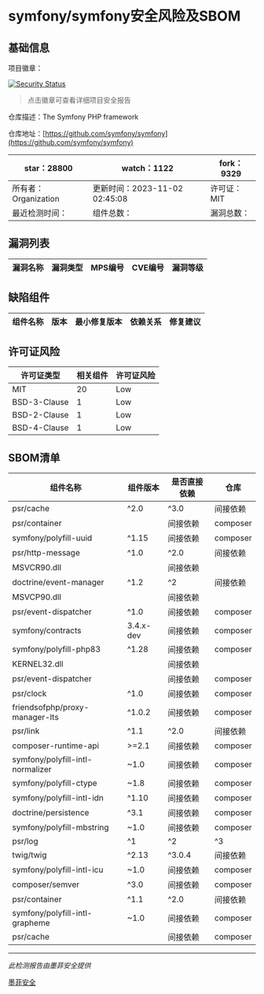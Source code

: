 # symfony/symfony安全风险及SBOM

## 基础信息

项目徽章：

[![Security Status](https://www.murphysec.com/platform3/v31/badge/1719789181559504896.svg)](https://www.murphysec.com/console/report/1691516035264176128/1719789181559504896)

> 点击徽章可查看详细项目安全报告

仓库描述：The Symfony PHP framework

仓库地址：[https://github.com/symfony/symfony](https://github.com/symfony/symfony)

| star：28800 | watch：1122 | fork：9329 |
| ----------- | -------------- | ------------ |
| 所有者：Organization | 更新时间：2023-11-02 02:45:08 | 许可证：MIT |
| 最近检测时间： | 组件总数： | 漏洞总数： |




## 漏洞列表

| 漏洞名称 | 漏洞类型 | MPS编号 | CVE编号 | 漏洞等级 |
| ------- | ------ | ------- | ------ | ----- |





## 缺陷组件

| 组件名称 | 版本 | 最小修复版本 | 依赖关系 | 修复建议 |
| -------- | ---- | ------------ | -------- | -------- |





## 许可证风险

| 许可证类型 | 相关组件 | 许可证风险 |
| ---------- | -------- | ---------- |
|MIT|20|Low|
|BSD-3-Clause|1|Low|
|BSD-2-Clause|1|Low|
|BSD-4-Clause|1|Low|




## SBOM清单

| 组件名称 | 组件版本 | 是否直接依赖 | 仓库 |
| -------- | -------- | ------------ | ---- |
|psr/cache|^2.0|^3.0|间接依赖|composer|
|psr/container||间接依赖|composer|
|symfony/polyfill-uuid|^1.15|间接依赖|composer|
|psr/http-message|^1.0|^2.0|间接依赖|composer|
|MSVCR90.dll||间接依赖||
|doctrine/event-manager|^1.2|^2|间接依赖|composer|
|MSVCP90.dll||间接依赖||
|psr/event-dispatcher|^1.0|间接依赖|composer|
|symfony/contracts|3.4.x-dev|间接依赖|composer|
|symfony/polyfill-php83|^1.28|间接依赖|composer|
|KERNEL32.dll||间接依赖||
|psr/event-dispatcher||间接依赖|composer|
|psr/clock|^1.0|间接依赖|composer|
|friendsofphp/proxy-manager-lts|^1.0.2|间接依赖|composer|
|psr/link|^1.1|^2.0|间接依赖|composer|
|composer-runtime-api|>=2.1|间接依赖|composer|
|symfony/polyfill-intl-normalizer|~1.0|间接依赖|composer|
|symfony/polyfill-ctype|~1.8|间接依赖|composer|
|symfony/polyfill-intl-idn|^1.10|间接依赖|composer|
|doctrine/persistence|^3.1|间接依赖|composer|
|symfony/polyfill-mbstring|~1.0|间接依赖|composer|
|psr/log|^1|^2|^3|间接依赖|composer|
|twig/twig|^2.13|^3.0.4|间接依赖|composer|
|symfony/polyfill-intl-icu|~1.0|间接依赖|composer|
|composer/semver|^3.0|间接依赖|composer|
|psr/container|^1.1|^2.0|间接依赖|composer|
|symfony/polyfill-intl-grapheme|~1.0|间接依赖|composer|
|psr/cache||间接依赖|composer|


------

*此检测报告由墨菲安全提供*

[墨菲安全](www.murphysec.com)